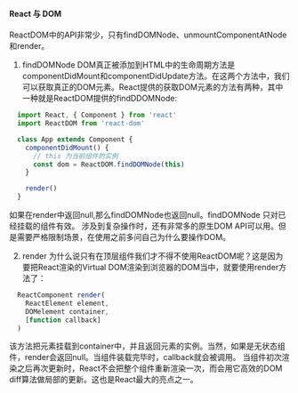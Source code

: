 <!--
 * @Description: 
-->
#### React 与 DOM
ReactDOM中的API非常少，只有findDOMNode、unmountComponentAtNode和render。

1. findDOMNode
DOM真正被添加到HTML中的生命周期方法是componentDidMount和componentDidUpdate方法。在这两个方法中，我们可以获取真正的DOM元素。React提供的获取DOM元素的方法有两种，其中一种就是ReactDOM提供的findDDOMNode:
```javascript
  import React, { Component } from 'react'
  import ReactDOM from 'react-dom'

  class App extends Component {
    componentDidMount() {
      // this 为当前组件的实例
      const dom = ReactDOM.findDOMNode(this)
    }

    render()
  }
```
如果在render中返回null,那么findDOMNode也返回null。findDOMNode 只对已经挂载的组件有效。
涉及到复杂操作时，还有非常多的原生DOM API可以用。但是需要严格限制场景，在使用之前多问自己为什么要操作DOM。

2. render
  为什么说只有在顶层组件我们才不得不使用ReactDOM呢？这是因为要把React渲染的Virtual DOM渲染到浏览器的DOM当中，就要使用render方法了：
  ```javascript
    ReactComponent render(
      ReactElement element,
      DOMelement container,
      [function callback]
    )
  ```
  该方法把元素挂载到container中，并且返回元素的实例。当然，如果是无状态组件，render会返回null。当组件装载完毕时，callback就会被调用。
  当组件初次渲染之后再次更新时，React不会把整个组件重新渲染一次，而会用它高效的DOM diff算法做局部的更新。这也是React最大的亮点之一。